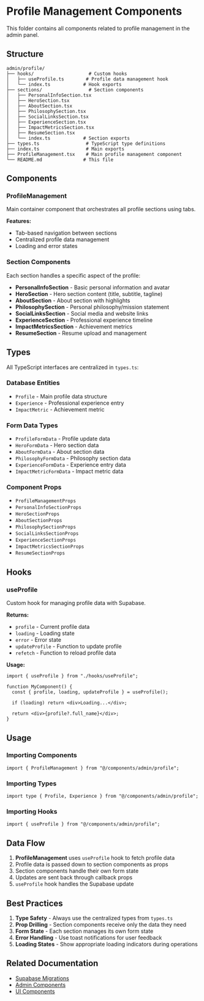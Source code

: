# Profile Management Components

This folder contains all components related to profile management in the admin panel.

## Structure

```
admin/profile/
├── hooks/                    # Custom hooks
│   ├── useProfile.ts        # Profile data management hook
│   └── index.ts            # Hook exports
├── sections/                 # Section components
│   ├── PersonalInfoSection.tsx
│   ├── HeroSection.tsx
│   ├── AboutSection.tsx
│   ├── PhilosophySection.tsx
│   ├── SocialLinksSection.tsx
│   ├── ExperienceSection.tsx
│   ├── ImpactMetricsSection.tsx
│   ├── ResumeSection.tsx
│   └── index.ts            # Section exports
├── types.ts                 # TypeScript type definitions
├── index.ts                 # Main exports
├── ProfileManagement.tsx    # Main profile management component
└── README.md               # This file
```

## Components

### ProfileManagement

Main container component that orchestrates all profile sections using tabs.

**Features:**

- Tab-based navigation between sections
- Centralized profile data management
- Loading and error states

### Section Components

Each section handles a specific aspect of the profile:

- **PersonalInfoSection** - Basic personal information and avatar
- **HeroSection** - Hero section content (title, subtitle, tagline)
- **AboutSection** - About section with highlights
- **PhilosophySection** - Personal philosophy/mission statement
- **SocialLinksSection** - Social media and website links
- **ExperienceSection** - Professional experience timeline
- **ImpactMetricsSection** - Achievement metrics
- **ResumeSection** - Resume upload and management

## Types

All TypeScript interfaces are centralized in `types.ts`:

### Database Entities

- `Profile` - Main profile data structure
- `Experience` - Professional experience entry
- `ImpactMetric` - Achievement metric

### Form Data Types

- `ProfileFormData` - Profile update data
- `HeroFormData` - Hero section data
- `AboutFormData` - About section data
- `PhilosophyFormData` - Philosophy section data
- `ExperienceFormData` - Experience entry data
- `ImpactMetricFormData` - Impact metric data

### Component Props

- `ProfileManagementProps`
- `PersonalInfoSectionProps`
- `HeroSectionProps`
- `AboutSectionProps`
- `PhilosophySectionProps`
- `SocialLinksSectionProps`
- `ExperienceSectionProps`
- `ImpactMetricsSectionProps`
- `ResumeSectionProps`

## Hooks

### useProfile

Custom hook for managing profile data with Supabase.

**Returns:**

- `profile` - Current profile data
- `loading` - Loading state
- `error` - Error state
- `updateProfile` - Function to update profile
- `refetch` - Function to reload profile data

**Usage:**

```tsx
import { useProfile } from "./hooks/useProfile";

function MyComponent() {
  const { profile, loading, updateProfile } = useProfile();
  
  if (loading) return <div>Loading...</div>;
  
  return <div>{profile?.full_name}</div>;
}
```

## Usage

### Importing Components

```tsx
import { ProfileManagement } from "@/components/admin/profile";
```

### Importing Types

```tsx
import type { Profile, Experience } from "@/components/admin/profile";
```

### Importing Hooks

```tsx
import { useProfile } from "@/components/admin/profile";
```

## Data Flow

1. **ProfileManagement** uses `useProfile` hook to fetch profile data
2. Profile data is passed down to section components as props
3. Section components handle their own form state
4. Updates are sent back through callback props
5. `useProfile` hook handles the Supabase update

## Best Practices

1. **Type Safety** - Always use the centralized types from `types.ts`
2. **Prop Drilling** - Section components receive only the data they need
3. **Form State** - Each section manages its own form state
4. **Error Handling** - Use toast notifications for user feedback
5. **Loading States** - Show appropriate loading indicators during operations

## Related Documentation

- [Supabase Migrations](../../../../supabase/migrations/README.md)
- [Admin Components](../README.md)
- [UI Components](../../ui/README.md)
